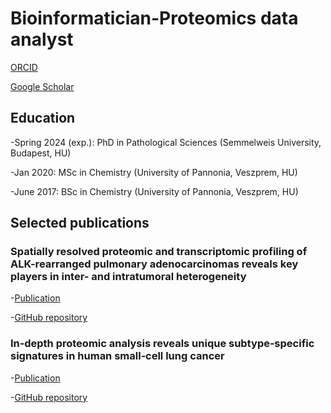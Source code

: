 # Bioinformatician-Proteomics data analyst

[ORCID](https://orcid.org/0000-0001-6414-0537)

[Google Scholar](https://scholar.google.hu/citations?user=aM1CbtIAAAAJ&hl=hu)

## Education
-Spring 2024 (exp.): PhD in Pathological Sciences (Semmelweis University, Budapest, HU)

-Jan 2020: MSc in Chemistry (University of Pannonia, Veszprem, HU)

-June 2017: BSc in Chemistry (University of Pannonia, Veszprem, HU)

## Selected publications
### Spatially resolved proteomic and transcriptomic profiling of ALK-rearranged pulmonary adenocarcinomas reveals key players in inter- and intratumoral heterogeneity
-[Publication](https://doi.org/10.3390/ijms241411369)

-[GitHub repository](https://github.com/bszeitz/ALK_rearranged_pADCs_multiomics)

### In‐depth proteomic analysis reveals unique subtype‐specific signatures in human small‐cell lung cancer
-[Publication](https://doi.org/10.1002/ctm2.1060)

-[GitHub repository](https://github.com/bszeitz/SCLC_proteomics)
